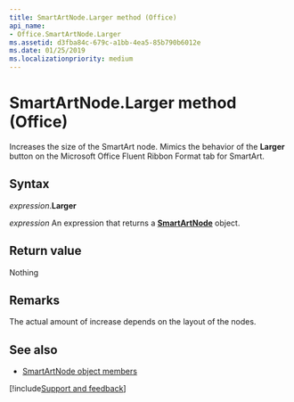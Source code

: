 ```yaml
---
title: SmartArtNode.Larger method (Office)
api_name:
- Office.SmartArtNode.Larger
ms.assetid: d3fba84c-679c-a1bb-4ea5-85b790b6012e
ms.date: 01/25/2019
ms.localizationpriority: medium
---
```



# SmartArtNode.Larger method (Office)

Increases the size of the SmartArt node. Mimics the behavior of the **Larger** button on the Microsoft Office Fluent Ribbon Format tab for SmartArt.


## Syntax

_expression_.**Larger**

_expression_ An expression that returns a **[SmartArtNode](Office.SmartArtNode.md)** object.


## Return value

Nothing


## Remarks

The actual amount of increase depends on the layout of the nodes.


## See also

- [SmartArtNode object members](overview/Library-Reference/smartartnode-members-office.md)



[!include[Support and feedback](~/includes/feedback-boilerplate.md)]